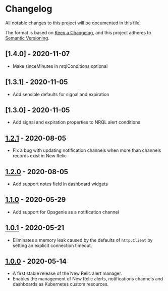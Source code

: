 # Changelog
All notable changes to this project will be documented in this file.

The format is based on [Keep a Changelog](https://keepachangelog.com/en/1.0.0/),
and this project adheres to [Semantic Versioning](https://semver.org/spec/v2.0.0.html).

## [1.4.0] - 2020-11-07
- Make sinceMinutes in nrqlConditions optional

## [1.3.1] - 2020-11-05
- Add sensible defaults for signal and expiration

## [1.3.0] - 2020-11-05
- Add signal and expiration properties to NRQL alert conditions

## [1.2.1] - 2020-08-05
- Fix a bug with updating notification channels when more than channels records exist in New Relic

## [1.2.0] - 2020-08-05
- Add support notes field in dashboard widgets

## [1.1.0] - 2020-05-29
- Add support for Opsgenie as a notification channel

## [1.0.1] - 2020-05-21
- Eliminates a memory leak caused by the defaults of `http.Client` by setting an explicit connection timeout.

## [1.0.0] - 2020-05-14
- A first stable release of the New Relic alert manager.
- Enables the management of New Relic alerts, notifications channels and dashboards as Kubernetes custom resources.

[1.0.0]: https://github.com/personio/newrelic-alert-manager/releases/tag/v1.0.0
[1.0.1]: https://github.com/personio/newrelic-alert-manager/releases/tag/v1.0.1
[1.1.0]: https://github.com/personio/newrelic-alert-manager/releases/tag/v1.1.0
[1.2.0]: https://github.com/personio/newrelic-alert-manager/releases/tag/v1.2.0
[1.2.1]: https://github.com/personio/newrelic-alert-manager/releases/tag/v1.2.0
